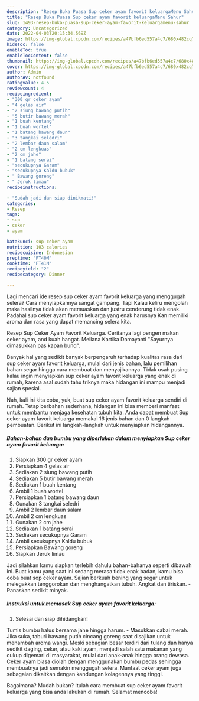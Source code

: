 ```yaml
---
description: "Resep Buka Puasa Sup ceker ayam favorit keluargaMenu Sahur"
title: "Resep Buka Puasa Sup ceker ayam favorit keluargaMenu Sahur"
slug: 1493-resep-buka-puasa-sup-ceker-ayam-favorit-keluargamenu-sahur
category: Uncategorized
date: 2022-04-03T20:15:34.569Z
image: https://img-global.cpcdn.com/recipes/a47bfb6ed557a4c7/680x482cq70/sup-ceker-ayam-favorit-keluarga-foto-resep-utama.jpg
hideToc: false
enableToc: true
enableTocContent: false
thumbnail: https://img-global.cpcdn.com/recipes/a47bfb6ed557a4c7/680x482cq70/sup-ceker-ayam-favorit-keluarga-foto-resep-utama.jpg
cover: https://img-global.cpcdn.com/recipes/a47bfb6ed557a4c7/680x482cq70/sup-ceker-ayam-favorit-keluarga-foto-resep-utama.jpg
author: Admin
authorAv: notfound
ratingvalue: 4.5
reviewcount: 4
recipeingredient:
- "300 gr ceker ayam"
- "4 gelas air"
- "2 siung bawang putih"
- "5 butir bawang merah"
- "1 buah kentang"
- "1 buah wortel"
- "1 batang bawang daun"
- "3 tangkai seledri"
- "2 lembar daun salam"
- "2 cm lengkuas"
- "2 cm jahe"
- "1 batang serai"
- "secukupnya Garam"
- "secukupnya Kaldu bubuk"
- " Bawang goreng"
- " Jeruk limau"
recipeinstructions:

- "Sudah jadi dan siap dinikmati!"
categories:
- Resep
tags:
- sup
- ceker
- ayam

katakunci: sup ceker ayam 
nutrition: 103 calories
recipecuisine: Indonesian
preptime: "PT40M"
cooktime: "PT41M"
recipeyield: "2"
recipecategory: Dinner

---
```



Lagi mencari ide resep sup ceker ayam favorit keluarga yang menggugah selera? Cara menyiapkannya sangat gampang. Tapi Kalau keliru mengolah maka hasilnya tidak akan memuaskan dan justru cenderung tidak enak. Padahal sup ceker ayam favorit keluarga yang enak harusnya Kan memiliki aroma dan rasa yang dapat memancing selera kita.


Resep Sup Ceker Ayam Favorit Keluarga. Ceritanya lagi pengen makan ceker ayam, and kuah hangat. Meilana Kartika Damayanti &#34;Sayurnya dimasukkan pas kapan bund&#34;.

Banyak hal yang sedikit banyak berpengaruh terhadap kualitas rasa dari sup ceker ayam favorit keluarga, mulai dari jenis bahan, lalu pemilihan bahan segar hingga cara membuat dan menyajikannya. Tidak usah pusing kalau ingin menyiapkan sup ceker ayam favorit keluarga yang enak di rumah, karena asal sudah tahu triknya maka hidangan ini mampu menjadi sajian spesial.


Nah, kali ini kita coba, yuk, buat sup ceker ayam favorit keluarga sendiri di rumah. Tetap berbahan sederhana, hidangan ini bisa memberi manfaat untuk membantu menjaga kesehatan tubuh kita. Anda dapat membuat Sup ceker ayam favorit keluarga memakai 16 jenis bahan dan 0 langkah pembuatan. Berikut ini langkah-langkah untuk menyiapkan hidangannya.

<!--inarticleads1-->

##### Bahan-bahan dan bumbu yang diperlukan dalam menyiapkan Sup ceker ayam favorit keluarga:

1. Siapkan 300 gr ceker ayam
1. Persiapkan 4 gelas air
1. Sediakan 2 siung bawang putih
1. Sediakan 5 butir bawang merah
1. Sediakan 1 buah kentang
1. Ambil 1 buah wortel
1. Persiapkan 1 batang bawang daun
1. Gunakan 3 tangkai seledri
1. Ambil 2 lembar daun salam
1. Ambil 2 cm lengkuas
1. Gunakan 2 cm jahe
1. Sediakan 1 batang serai
1. Sediakan secukupnya Garam
1. Ambil secukupnya Kaldu bubuk
1. Persiapkan  Bawang goreng
1. Siapkan  Jeruk limau


Jadi silahkan kamu siapkan terlebih dahulu bahan-bahanya seperti dibawah ini. Buat kamu yang saat ini sedang merasa tidak enak badan, kamu bisa coba buat sop ceker ayam. Sajian berkuah bening yang segar untuk melegakkan tenggorokan dan menghangatkan tubuh. Angkat dan tiriskan. - Panaskan sedikit minyak. 

<!--inarticleads2-->

##### Instruksi untuk memasak Sup ceker ayam favorit keluarga:


1. Selesai dan siap dihidangkan!

Tumis bumbu halus bersama jahe hingga harum. - Masukkan cabai merah. Jika suka, taburi bawang putih cincang goreng saat disajikan untuk menambah aroma wangi. Meski sebagian besar terdiri dari tulang dan hanya sedikit daging, ceker, atau kaki ayam, menjadi salah satu makanan yang cukup digemari di masyarakat, mulai dari anak-anak hingga orang dewasa. Ceker ayam biasa diolah dengan menggunakan bumbu pedas sehingga membuatnya jadi semakin menggugah selera. Manfaat ceker ayam juga sebagaian dikaitkan dengan kandungan kolagennya yang tinggi. 

Bagaimana? Mudah bukan? Itulah cara membuat sup ceker ayam favorit keluarga yang bisa anda lakukan di rumah. Selamat mencoba!
